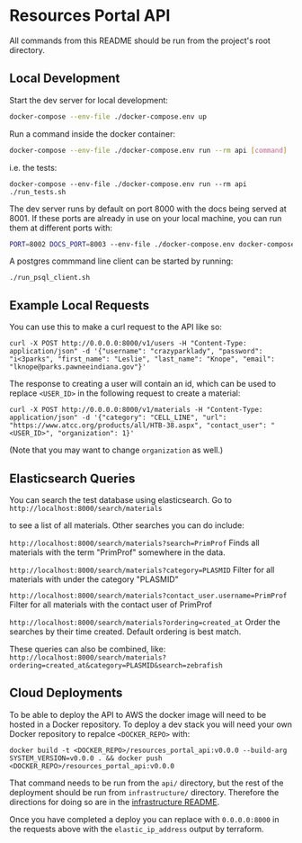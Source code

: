 # Resources Portal API

All commands from this README should be run from the project's root directory.

## Local Development

Start the dev server for local development:

```bash
docker-compose --env-file ./docker-compose.env up
```

Run a command inside the docker container:

```bash
docker-compose --env-file ./docker-compose.env run --rm api [command]
```

i.e. the tests:

```
docker-compose --env-file ./docker-compose.env run --rm api ./run_tests.sh
```

The dev server runs by default on port 8000 with the docs being served at 8001.
If these ports are already in use on your local machine, you can run them at different ports with:

```bash
PORT=8002 DOCS_PORT=8003 --env-file ./docker-compose.env docker-compose run --rm api [command]
```

A postgres commmand line client can be started by running:

```
./run_psql_client.sh
```

## Example Local Requests

You can use this to make a curl request to the API like so:

```
curl -X POST http://0.0.0.0:8000/v1/users -H "Content-Type: application/json" -d '{"username": "crazyparklady", "password": "i<3parks", "first_name": "Leslie", "last_name": "Knope", "email": "lknope@parks.pawneeindiana.gov"}'
```

The response to creating a user will contain an id, which can be used to replace `<USER_ID>` in the following request to create a material:

```
curl -X POST http://0.0.0.0:8000/v1/materials -H "Content-Type: application/json" -d '{"category": "CELL_LINE", "url": "https://www.atcc.org/products/all/HTB-38.aspx", "contact_user": "<USER_ID>", "organization": 1}'
```

(Note that you may want to change `organization` as well.)

## Elasticsearch Queries

You can search the test database using elasticsearch. Go to
```http://localhost:8000/search/materials```

to see a list of all materials. Other searches you can do include:

```http://localhost:8000/search/materials?search=PrimProf```
Finds all materials with the term "PrimProf" somewhere in the data.

```http://localhost:8000/search/materials?category=PLASMID```
Filter for all materials with under the category "PLASMID"

```http://localhost:8000/search/materials?contact_user.username=PrimProf```
Filter for all materials with the contact user of PrimProf

```http://localhost:8000/search/materials?ordering=created_at```
Order the searches by their time created. Default ordering is best match.

These queries can also be combined, like:
```http://localhost:8000/search/materials?ordering=created_at&category=PLASMID&search=zebrafish```

## Cloud Deployments

To be able to deploy the API to AWS the docker image will need to be hosted in a Docker repository.
To deploy a dev stack you will need your own Docker repository to repalce `<DOCKER_REPO>` with:

```
docker build -t <DOCKER_REPO>/resources_portal_api:v0.0.0 --build-arg SYSTEM_VERSION=v0.0.0 . && docker push <DOCKER_REPO>/resources_portal_api:v0.0.0
```

That command needs to be run from the `api/` directory, but the rest of the deployment should be run from `infrastructure/` directory.
Therefore the directions for doing so are in the [infrastructure README](../infrastructure/README.md).

Once you have completed a deploy you can replace with `0.0.0.0:8000` in the requests above with the `elastic_ip_address` output by terraform.
